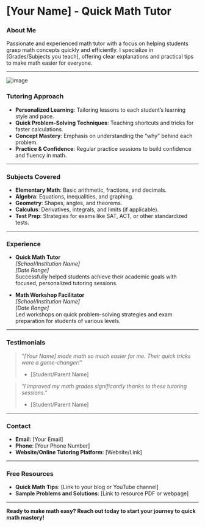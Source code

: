 # **[Your Name] - Quick Math Tutor**

### **About Me**
Passionate and experienced math tutor with a focus on helping students grasp math concepts quickly and efficiently. I specialize in [Grades/Subjects you teach], offering clear explanations and practical tips to make math easier for everyone.

---
![image](https://github.com/user-attachments/assets/0307b6f3-a009-4c38-af73-6f456713d848)

### **Tutoring Approach**
- **Personalized Learning**: Tailoring lessons to each student’s learning style and pace.
- **Quick Problem-Solving Techniques**: Teaching shortcuts and tricks for faster calculations.
- **Concept Mastery**: Emphasis on understanding the “why” behind each problem.
- **Practice & Confidence**: Regular practice sessions to build confidence and fluency in math.

---

### **Subjects Covered**
- **Elementary Math**: Basic arithmetic, fractions, and decimals.
- **Algebra**: Equations, inequalities, and graphing.
- **Geometry**: Shapes, angles, and theorems.
- **Calculus**: Derivatives, integrals, and limits (if applicable).
- **Test Prep**: Strategies for exams like SAT, ACT, or other standardized tests.

---

### **Experience**
- **Quick Math Tutor**  
  *[School/Institution Name]*  
  *[Date Range]*  
  Successfully helped students achieve their academic goals with focused, personalized tutoring sessions.

- **Math Workshop Facilitator**  
  *[School/Institution Name]*  
  *[Date Range]*  
  Led workshops on quick problem-solving strategies and exam preparation for students of various levels.

---

### **Testimonials**
> *"[Your Name] made math so much easier for me. Their quick tricks were a game-changer!"*  
> - [Student/Parent Name]

> *"I improved my math grades significantly thanks to these tutoring sessions."*  
> - [Student/Parent Name]

---

### **Contact**
- **Email**: [Your Email]
- **Phone**: [Your Phone Number]
- **Website/Online Tutoring Platform**: [Website/Link]

---

### **Free Resources**
- **Quick Math Tips**: [Link to your blog or YouTube channel]
- **Sample Problems and Solutions**: [Link to resource PDF or webpage]

---

**Ready to make math easy? Reach out today to start your journey to quick math mastery!**
